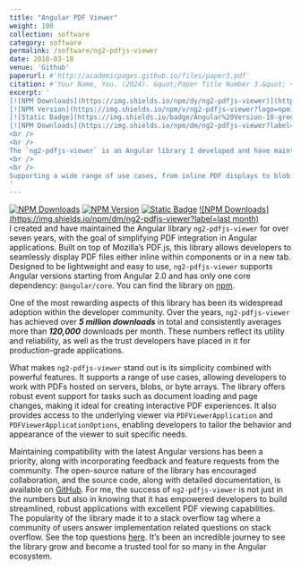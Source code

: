 ```yaml
---
title: "Angular PDF Viewer"
weight: 100
collection: software
category: software
permalink: /software/ng2-pdfjs-viewer
date: 2018-03-18
venue: 'Github'
paperurl: #'http://academicpages.github.io/files/paper3.pdf'
citation: #'Your Name, You. (2024). &quot;Paper Title Number 3.&quot; <i>GitHub Journal of Bugs</i>. 1(3).'
excerpt: '
[![NPM Downloads](https://img.shields.io/npm/dy/ng2-pdfjs-viewer)](https://www.npmjs.com/package/ng2-pdfjs-viewer)
[![NPM Version](https://img.shields.io/npm/v/ng2-pdfjs-viewer?logo=npm)](https://www.npmjs.com/package/ng2-pdfjs-viewer)
[![Static Badge](https://img.shields.io/badge/Angular%20Version-18-green?logo=angular)](https://angular.dev/overview)
[![NPM Downloads](https://img.shields.io/npm/dm/ng2-pdfjs-viewer?label=last month)](https://www.npmjs.com/package/ng2-pdfjs-viewer)
<br />
<br />
The `ng2-pdfjs-viewer` is an Angular library I developed and have maintained for over seven years, designed to seamlessly integrate PDF viewing into Angular applications using Mozilla’s PDF.js. With over ***5 million total downloads*** and more than ***120,000 downloads per month***, it has become a trusted tool for developers looking to display PDFs directly within their apps. 
<br />
<br />
Supporting a wide range of use cases, from inline PDF displays to blob and byte array handling, the library offers flexibility and robust customization options. By maintaining compatibility with the latest Angular versions and incorporating community-driven improvements, `ng2-pdfjs-viewer` continues to empower developers in creating interactive and secure PDF functionality in their projects. The library is open-source and available on [GitHub](https://github.com/intbot/ng2-pdfjs-viewer). The popularity of the library made it to a stack overflow tag where a community of users answer implementation related questions on stack overflow. See the top questions [here](https://stackoverflow.com/questions/tagged/ng2-pdfjs-viewer?tab=Votes)
'
---
```


[![NPM Downloads](https://img.shields.io/npm/dy/ng2-pdfjs-viewer)](https://www.npmjs.com/package/ng2-pdfjs-viewer)
[![NPM Version](https://img.shields.io/npm/v/ng2-pdfjs-viewer?logo=npm)](https://www.npmjs.com/package/ng2-pdfjs-viewer)
[![Static Badge](https://img.shields.io/badge/Angular%20Version-18-green?logo=angular)](https://angular.dev/overview)
[![NPM Downloads](https://img.shields.io/npm/dm/ng2-pdfjs-viewer?label=last month)](https://www.npmjs.com/package/ng2-pdfjs-viewer)
<br />
I created and have maintained the Angular library `ng2-pdfjs-viewer` for over seven years, with the goal of simplifying PDF integration in Angular applications. Built on top of Mozilla’s PDF.js, this library allows developers to seamlessly display PDF files either inline within components or in a new tab. Designed to be lightweight and easy to use, `ng2-pdfjs-viewer` supports Angular versions starting from Angular 2.0 and has only one core dependency: `@angular/core`. You can find the library on [npm](https://www.npmjs.com/package/ng2-pdfjs-viewer).

One of the most rewarding aspects of this library has been its widespread adoption within the developer community. Over the years, `ng2-pdfjs-viewer` has achieved over ***5 million downloads*** in total and consistently averages more than ***120,000*** downloads per month. These numbers reflect its utility and reliability, as well as the trust developers have placed in it for production-grade applications.

What makes `ng2-pdfjs-viewer` stand out is its simplicity combined with powerful features. It supports a range of use cases, allowing developers to work with PDFs hosted on servers, blobs, or byte arrays. The library offers robust event support for tasks such as document loading and page changes, making it ideal for creating interactive PDF experiences. It also provides access to the underlying viewer via `PDFViewerApplication` and `PDFViewerApplicationOptions`, enabling developers to tailor the behavior and appearance of the viewer to suit specific needs.

Maintaining compatibility with the latest Angular versions has been a priority, along with incorporating feedback and feature requests from the community. The open-source nature of the library has encouraged collaboration, and the source code, along with detailed documentation, is available on [GitHub](https://github.com/intbot/ng2-pdfjs-viewer). For me, the success of `ng2-pdfjs-viewer` is not just in the numbers but also in knowing that it has empowered developers to build streamlined, robust applications with excellent PDF viewing capabilities. The popularity of the library made it to a stack overflow tag where a community of users answer implementation related questions on stack overflow. See the top questions [here](https://stackoverflow.com/questions/tagged/ng2-pdfjs-viewer?tab=Votes). It’s been an incredible journey to see the library grow and become a trusted tool for so many in the Angular ecosystem.